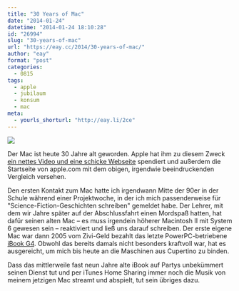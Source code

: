 ```yaml
---
title: "30 Years of Mac"
date: "2014-01-24"
datetime: "2014-01-24 18:10:28"
id: "26994"
slug: "30-years-of-mac"
url: "https://eay.cc/2014/30-years-of-mac/"
author: "eay"
format: "post"
categories:
  - 0815
tags:
  - apple
  - jubilaum
  - konsum
  - mac
meta:
  - yourls_shorturl: "http://eay.li/2ce"
---
```


![](https://eay.cc/uploads/2014/30yearsofmac.jpg)

Der Mac ist heute 30 Jahre alt geworden. Apple hat ihm zu diesem Zweck [ein nettes Video und eine schicke Webseite](https://www.apple.com/30-years/) spendiert und außerdem die Startseite von apple.com mit dem obigen, irgendwie beeindruckenden Vergleich versehen.

Den ersten Kontakt zum Mac hatte ich irgendwann Mitte der 90er in der Schule während einer Projektwoche, in der ich mich passenderweise für "Science-Fiction-Geschichten schreiben" gemeldet habe. Der Lehrer, mit dem wir Jahre später auf der Abschlussfahrt einen Mordspaß hatten, hat dafür seinen alten Mac – es muss irgendein höherer Macintosh II mit System 6 gewesen sein – reaktiviert und ließ uns darauf schreiben. Der erste eigene Mac war dann 2005 vom Zivi-Geld bezahlt das letzte PowerPC-betriebene [iBook G4](http://www.everymac.com/systems/apple/ibook/specs/ibook_g4_1.33_12.html). Obwohl das bereits damals nicht besonders kraftvoll war, hat es ausgereicht, um mich bis heute an die Maschinen aus Cupertino zu binden.

Dass das mittlerweile fast neun Jahre alte iBook auf Partys unbekümmert seinen Dienst tut und per iTunes Home Sharing immer noch die Musik von meinem jetzigen Mac streamt und abspielt, tut sein übriges dazu.
